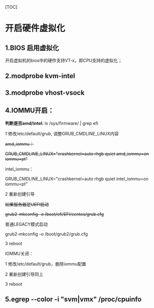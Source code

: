  [TOC]
 

# 开启硬件虚拟化

## 1.BIOS 启用虚拟化

开启虚拟机的bios中的硬件支持VT-x，即CPU支持的虚拟化；

## 2.modprobe kvm-intel


## 3.modprobe vhost-vsock


## 4.IOMMU开启：

 **判断是否amd/intel:** ls /sys/firmware/ | grep efi

1 修改/etc/default/grub, 调整GRUB_CMDLINE_LINUX内容

 ~~amd_iommu：~~

~~GRUB_CMDLINE_LINUX="crashkernel=auto rhgb quiet amd_iommu=on iommu=pt"~~

intel_iommu：

 GRUB_CMDLINE_LINUX="crashkernel=auto rhgb quiet intel_iommu=on iommu=pt"

2 重新创建引导

~~如果服务器~~~~是~~~~UEFI启动~~

 ~~grub2-mkconfig -o /boot/efi/EFI/centos/grub.cfg~~

普通LEGACY模式启动

 grub2-mkconfig -o /boot/grub2/grub.cfg

3 reboot

IOMMU关闭：

1 修改/etc/default/grub，删除iommu配置

2 重新创建引导同上

3 reboot

## 5.egrep --color -i "svm|vmx" /proc/cpuinfo

